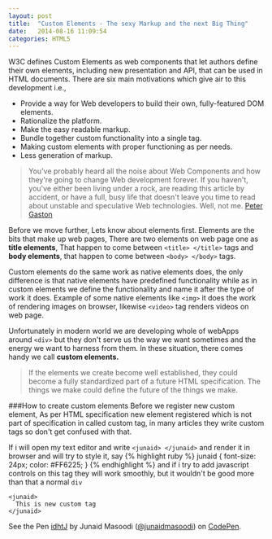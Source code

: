 ```yaml
---
layout: post
title:  "Custom Elements - The sexy Markup and the next Big Thing"
date:   2014-08-16 11:09:54
categories: HTML5
---
```

W3C defines Custom Elements as web components that let authors define their own elements, including new presentation and API, that can be used in HTML documents. There are six main motivations which give air to this development i.e.,

+ Provide a way for Web developers to build their own, fully-featured DOM elements.
+ Rationalize the platform.
+ Make the easy readable markup.
+ Bundle together custom functionality into a single tag.
+ Making custom elements with proper functioning as per needs.
+ Less generation of markup.

> You've probably heard all the noise about Web Components and how they're going to change Web development forever. If you haven't, you've either been living under a rock, are reading this article by accident, or have a full, busy life that doesn't leave you time to read about unstable and speculative Web technologies. Well, not me.
[Peter Gaston](https://twitter.com/stopsatgreen)

Before we move further, Lets know about elements first. Elements are the bits that make up web pages, There are two elements on web page one as __title elements__, That happen to come between ```<title> </title>``` tags and __body elements__, that happen to come between ```<body> </body>``` tags.

Custom elements do the same work as native elements does, the only difference is that native elements have predefined functionality while as in custom elements we define the functionality and name it after the type of work it does. Example of some native elements like `<img>` it does the work of rendering images on browser, likewise `<video>` tag renders videos on web page.

Unfortunately in modern world we are developing whole of webApps around `<div>` but they don't serve us the way we want sometimes and the energy we want to harness from them. In these situation, there comes handy we call __custom elements.__

> If the elements we create become well established, they could become a fully standardized part of a future HTML specification. The things we make could define the future of the things we make.

###How to create custom elements
Before we register new custom element, As per HTML specification new element registered which is not part of specification in called custom tag, in many articles they write custom tags so don't get confused with that.

If i will open my text editor and write `<junaid> </junaid>` and render it in browser and will try to style it, say
{% highlight ruby %}
junaid {
	font-size: 24px;
	color: #FF6225;
}
{% endhighlight %}
and if i try to add javascript controls on this tag they will work smoothly, but it wouldn't be good more than that a normal `div`

<div data-height="150" data-theme-id="7942" data-slug-hash="idhtJ" data-default-tab="html" class='codepen'><pre><code>&lt;junaid&gt;
  This is new custom tag
&lt;/junaid&gt;</code></pre>
<p>See the Pen <a href='http://codepen.io/junaidmasoodi/pen/idhtJ/'>idhtJ</a> by Junaid Masoodi (<a href='http://codepen.io/junaidmasoodi'>@junaidmasoodi</a>) on <a href='http://codepen.io'>CodePen</a>.</p>
</div><script async src="//codepen.io/assets/embed/ei.js"></script>


